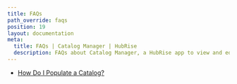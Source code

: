 ```yaml
---
title: FAQs
path_override: faqs
position: 19
layout: documentation
meta:
  title: FAQs | Catalog Manager | HubRise
  description: FAQs about Catalog Manager, a HubRise app to view and edit your HubRise catalogs and synchronise them with your EPOS and other systems.
---
```


- [How Do I Populate a Catalog?](/apps/catalog-manager/faqs/populate-a-catalog)
